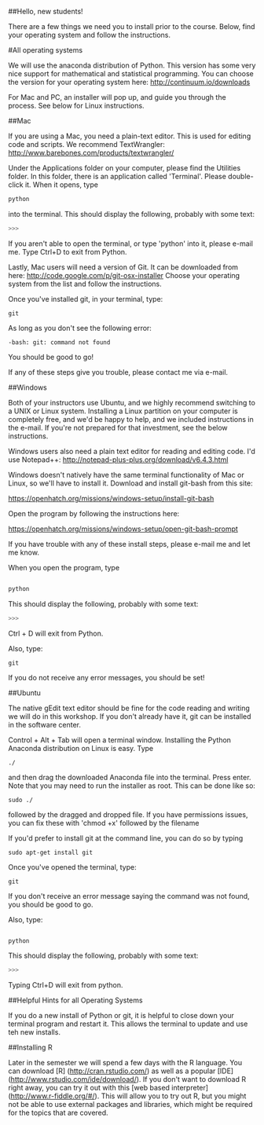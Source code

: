 ##Hello, new students!

There are a few things we need you to install prior to the course. Below, find your operating system and follow the instructions.

#All operating systems

We will use the anaconda distribution of Python. This version has some very nice support for mathematical and statistical programming. You can choose the version for your operating system here:  http://continuum.io/downloads

For Mac and PC, an installer will pop up, and guide you through the process. See below for Linux instructions.

##Mac

If you are using a Mac, you need a plain-text editor. This is used for editing code and scripts. We recommend TextWrangler:
http://www.barebones.com/products/textwrangler/

Under the Applications folder on your computer, please find the Utilities folder. In this folder, there is an application called 'Terminal'. Please double-click it. When it opens, type

```python
python
```

into the terminal. This should display the following, probably with some text:

```python
>>>
```

If you aren't able to open the terminal, or type 'python' into it, please e-mail me. Type Ctrl+D to exit from Python.

Lastly, Mac users will need a version of Git. It can be downloaded from here:
http://code.google.com/p/git-osx-installer 
Choose your operating system from the list and follow the instructions.

Once you've installed git, in your terminal, type:

```UNIX
git
```

As long as you don't see the following error:

```UNIX
-bash: git: command not found
```

You should be good to go!


If any of these steps give you trouble, please contact me via e-mail.

##Windows

Both of your instructors use Ubuntu, and we highly recommend switching to a UNIX or Linux system. Installing a Linux partition on your computer is completely free, and we'd be happy to help, and we included instructions in the e-mail. If you're not prepared for that investment, see the below instructions.

Windows users also need a plain text editor for reading and editing code. I'd use Notepad++: http://notepad-plus-plus.org/download/v6.4.3.html

Windows doesn't natively have the same terminal functionality of Mac or Linux, so we'll have to install it. Download and install git-bash from this site:

https://openhatch.org/missions/windows-setup/install-git-bash

Open the program by following the instructions here:

https://openhatch.org/missions/windows-setup/open-git-bash-prompt

If you have trouble with any of these install steps, please e-mail me and let me know.

When you open the program, type

```Python

python

```

This should display the following, probably with some text:

```python
>>>
```

Ctrl + D will exit from Python.

Also, type:

```UNIX
git
```

If you do not receive any error messages, you should be set!

##Ubuntu



The native gEdit text editor should be fine for the code reading and writing we will do in this workshop. If you don't already have it, git can be installed in the software center.

Control + Alt + Tab will open a terminal window. Installing the Python Anaconda distribution on Linux is easy. Type 

```UNIX
./
```

and then drag the downloaded Anaconda file into the terminal. Press enter. Note that you may need to run the installer as root. This can be done like so:

```UNIX
sudo ./
```
followed by the dragged and dropped file. If you have permissions issues, you can fix these with 'chmod +x' followed by the filename


If you'd prefer to install git at the command line, you can do so by typing 

```UNIX
sudo apt-get install git
```

Once you've opened the terminal, type:

```UNIX
git
```

If you don't receive an error message saying the command was not found, you should be good to go.

Also, type:


```Python

python

```
This should display the following, probably with some text:

```python
>>>
```

Typing Ctrl+D will exit from python.


##Helpful Hints for all Operating Systems

If you do a new install of Python or git, it is helpful to close down your terminal program and restart it. This allows the terminal to update and use teh new installs.

##Installing R

Later in the semester we will spend a few days with the R language. You can download [R] (http://cran.rstudio.com/) as well as a popular [IDE] (http://www.rstudio.com/ide/download/). If you don't want to download R right away, you can try it out with this [web based interpreter] (http://www.r-fiddle.org/#/). This will allow you to try out R, but you might not be able to use external packages and libraries, which might be required for the topics that are covered. 

